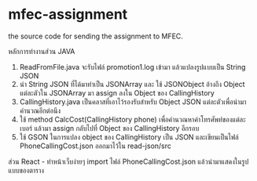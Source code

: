 # mfec-assignment
the source code for sending the assignment to MFEC.

หลักการทำงานส่วน JAVA
1. ReadFromFile.java จะรับไฟล์ promotion1.log เข้ามา แล้วแปลงรูปแบบเป็น String JSON
2. นำ String JSON ที่ได้มาทำเป็น JSONArray และ ใช้ JSONObject อ้างถึง Object แต่ละตัวใน JSONArray มา assign ลงใน Object ของ CallingHistory
3. CallingHistory.java เป็นคลาสที่เอาไว้รองรับสำหรับ Object JSON แต่ละตัวเพื่อนำมาคำนวณอีกต่อนึง
4. ใช้ method CalcCost(CallingHistory phone) เพื่อคำนวณหาค่าโทรศัพท์ของแต่ละเบอร์ แล้วมา assign กลับไปที่ Object ของ CallingHistory อีกรอบ
5. ใช้ GSON ในการแปลง object ของ CallingHistory เป็น JSON และเขียนเป็นไฟล์ PhoneCallingCost.json ออกมาไว้ใน read-json/src

ส่วน React - ทำหน้าเว็บง่ายๆ import ไฟล์ PhoneCallingCost.json แล้วนำมาแสดงในรูปแบบของตาราง
